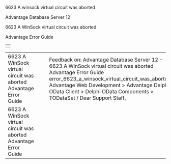 6623 A winsock virtual circuit was aborted




Advantage Database Server 12  

6623 A WinSock virtual circuit was aborted

Advantage Error Guide

|  |
| --- |
|  |

|  |  |  |  |  |
| --- | --- | --- | --- | --- |
| 6623 A WinSock virtual circuit was aborted  Advantage Error Guide |  |  | Feedback on: Advantage Database Server 12 - 6623 A WinSock virtual circuit was aborted Advantage Error Guide error\_6623\_a\_winsock\_virtual\_circuit\_was\_aborted Advantage Web Development > Advantage Delphi OData Client > Delphi OData Components > TODataSet / Dear Support Staff, |  |
| 6623 A WinSock virtual circuit was aborted  Advantage Error Guide |  |  |  |  |